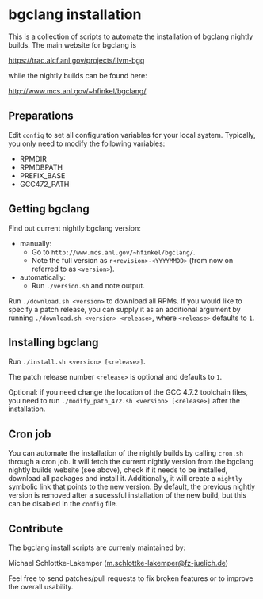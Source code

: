 bgclang installation
====================

This is a collection of scripts to automate the installation of bgclang nightly
builds. The main website for bgclang is

https://trac.alcf.anl.gov/projects/llvm-bgq

while the nightly builds can be found here:

http://www.mcs.anl.gov/~hfinkel/bgclang/


Preparations
------------

Edit `config` to set all configuration variables for your local system.
Typically, you only need to modify the following variables:
* RPMDIR
* RPMDBPATH
* PREFIX\_BASE
* GCC472\_PATH


Getting bgclang
---------------

Find out current nightly bgclang version:
* manually:
  * Go to `http://www.mcs.anl.gov/~hfinkel/bgclang/`.
  * Note the full version as `r<revision>-<YYYYMMDD>`
    (from now on referred to as `<version>`).
* automatically:
  * Run `./version.sh` and note output.

Run `./download.sh <version>` to download all RPMs. If you would like to
specify a patch release, you can supply it as an additional argument by running
`./download.sh <version> <release>`, where `<release>` defaults to `1`.


Installing bgclang
------------------

Run `./install.sh <version> [<release>]`.

The patch release number `<release>` is optional and defaults to `1`.

Optional: if you need change the location of the GCC 4.7.2 toolchain files, you
need to run `./modify_path_472.sh <version> [<release>]` after the installation.


Cron job
--------

You can automate the installation of the nightly builds by calling `cron.sh`
through a cron job. It will fetch the current nightly version from the bgclang
nightly builds website (see above), check if it needs to be installed, download
all packages and install it. Additionally, it will create a `nightly` symbolic
link that points to the new version. By default, the previous nightly version is
removed after a sucessful installation of the new build, but this can be
disabled in the `config` file.


Contribute
----------

The bgclang install scripts are currenly maintained by:

Michael Schlottke-Lakemper (<m.schlottke-lakemper@fz-juelich.de>)

Feel free to send patches/pull requests to fix broken features or to improve the
overall usability.
